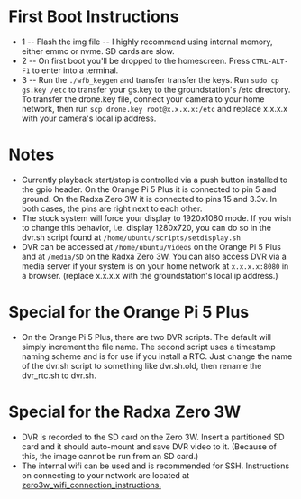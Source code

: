 <h1>First Boot Instructions</h1>

* 1 -- Flash the img file -- I highly recommend using internal memory, either emmc or nvme. SD cards are slow.
* 2 -- On first boot you'll be dropped to the homescreen. Press `CTRL-ALT-F1` to enter into a terminal.
* 3 -- Run the `./wfb_keygen` and transfer transfer the keys. Run `sudo cp gs.key /etc` to transfer your gs.key to the groundstation's /etc directory. To transfer the drone.key file, connect your camera to your home network, then run `scp drone.key root@x.x.x.x:/etc` and replace x.x.x.x with your camera's local ip address.

<h1>Notes</h1>

* Currently playback start/stop is controlled via a push button installed to the gpio header. On the Orange Pi 5 Plus it is connected to pin 5 and ground. On the Radxa Zero 3W it is connected to pins 15 and 3.3v. In both cases, the pins are right next to each other.
* The stock system will force your display to 1920x1080 mode. If you wish to change this behavior, i.e. display 1280x720, you can do so in the dvr.sh script found at `/home/ubuntu/scripts/setdisplay.sh`
* DVR can be accessed at `/home/ubuntu/Videos` on the Orange Pi 5 Plus and at `/media/SD` on the Radxa Zero 3W. You can also access DVR via a media server if your system is on your home network at `x.x.x.x:8080` in a browser. (replace x.x.x.x with the groundstation's local ip address.)

<h1>Special for the Orange Pi 5 Plus</h1>

* On the Orange Pi 5 Plus, there are two DVR scripts. The default will simply increment the file name. The second script uses a timestamp naming scheme and is for use if you install a RTC. Just change the name of the dvr.sh script to something like dvr.sh.old, then rename the dvr_rtc.sh to dvr.sh.

<h1>Special for the Radxa Zero 3W</h1>

* DVR is recorded to the SD card on the Zero 3W. Insert a partitioned SD card and it should auto-mount and save DVR video to it. (Because of this, the image cannot be run from an SD card.)
* The internal wifi can be used and is recommended for SSH. Instructions on connecting to your network are located at [zero3w_wifi_connection_instructions.](https://github.com/JohnDGodwin/OpenIPC_Groundstations/blob/main/zero3w_wifi_connection_instructions.md)
